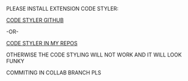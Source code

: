 
PLEASE INSTALL EXTENSION CODE STYLER:	

[CODE STYLER GITHUB](https://github.com/mayurankv/Obsidian-Code-Styler)		

-OR-

[CODE STYLER IN MY REPOS](https://github.com/hessesoetaert/HOGENT/tree/d7f63da51de69ff7f936cd2f8ef71e50ad695a40/.obsidian/plugins/code-styler)

OTHERWISE THE CODE STYLING WILL NOT WORK AND IT WILL LOOK FUNKY

COMMITING IN COLLAB BRANCH PLS

